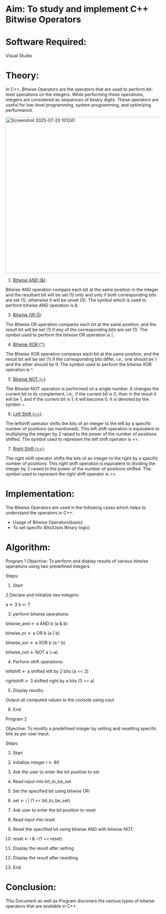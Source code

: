 # Aim: To study and implement C++ Bitwise Operators
# Software Required:
Visual Studio
# Theory:
In C++, Bitwise Operators are the operators that are used to perform bit-level operations on the integers. While performing these operations, integers are considered as sequences of binary digits. These operators are useful for low-level programming, system programming, and optimizing performance.

<img width="700" height="507" alt="Screenshot 2025-07-20 101241" src="https://github.com/user-attachments/assets/717a3245-4fb4-46ec-b745-05d43a9c2f27" />

1. <ins>Bitwise AND (&)</ins>:
   
Bitwise AND operation compare each bit at the same position in the integer and the resultant bit will be set (1) only and only if both corresponding bits are set (1), otherwise it will be unset (0). The symbol which is used to perform bitwise AND operation is &.

3. <ins>Bitwise OR (|)</ins>:
   
The Bitwise OR operation compares each bit at the same position, and the result bit will be set (1) if any of the corresponding bits are set (1). The symbol used to perform the bitwise OR operation is |.

4. <ins>Bitwise XOR (^)</ins>:
   
The Bitwise XOR operation compares each bit at the same position, and the result bit will be set (1) if the corresponding bits differ, i.e., one should be 1 and the other should be 0. The symbol used to perform the bitwise XOR operation is ^.

5. <ins>Bitwise NOT (~)</ins>:
   
The Bitwise NOT operation is performed on a single number. It changes the current bit to its complement, i.e., if the current bit is 0, then in the result it will be 1, and if the current bit is 1, it will become 0. It is denoted by the symbol ~.

6. <ins>Left Shift (<<)</ins>:
   
The leftshift operator shifts the bits of an integer to the left by a specific number of positions (as mentioned). This left shift operation is equivalent to multiplying the integer by 2 raised to the power of the number of positions shifted. The symbol used to represent the left shift operator is <<.

7. <ins>Right Shift (>>)</ins>:
   
The right shift operator shifts the bits of an integer to the right by a specific number of positions. This right shift operation is equivalent to dividing the integer by 2 raised to the power of the number of positions shifted. The symbol used to represent the right shift operator is >>.

# Implementation:
The Bitwise Operators are used in the following cases which helps to understand the operators in C++.
+ Usage of Bitwise Operators(basic)
+ To set specific Bits(Uses Binary logic)

# Algorithm:
Program 1
Objective:
To perform and display results of various bitwise operations using two predefined integers.

Steps:
1. Start
   
2.Declare and initialize two integers:

a ← 3
b ← 7

3. perform bitwise operations:

bitwise_and ← a AND b (a & b)

bitwise_or ← a OR b (a | b)

bitwise_xor ← a XOR b (a ^ b)

bitwise_not ← NOT a (~a)

4. Perform shift operations:

leftshift ← a shifted left by 2 bits (a << 2)

rightshift ← 3 shifted right by a bits (3 >> a)

5. Display results:

Output all computed values to the console using cout

6. End

Program 2

Objective:
To modify a predefined integer by setting and resetting specific bits as per user input.

Steps:

1. Start

2. Initialize integer i ← 80

3. Ask the user to enter the bit position to set

4. Read input into bit_to_be_set

5. Set the specified bit using bitwise OR:

6. set ← i | (1 << bit_to_be_set)

7. Ask user to enter the bit position to reset

8. Read input into reset

9. Reset the specified bit using bitwise AND with bitwise NOT:

10. reset ← i & ~(1 << reset)

11. Display the result after setting

12. Display the result after resetting

13. End

# Conclusion:
This Document as well as Program discovers the various types of bitwise operators that are available in C++.

